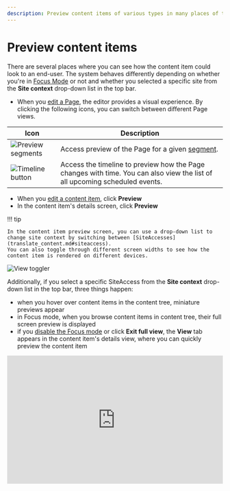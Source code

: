 ```yaml
---
description: Preview content items of various types in many places of the back office.
---
```


# Preview content items

There are several places where you can see how the content item could look to an end-user.
The system behaves differently depending on whether you're in [Focus Mode](../getting_started/discover_ui.md#focus-mode) or not and whether you selected a specific site from the **Site context** drop-down list in the top bar.

- When you [edit a Page](create_edit_content_items.md), the editor provides a visual experience.
By clicking the following icons, you can switch between different Page views.

|Icon|Description|
|------|-----------|
|![Preview segments](page_builder_toolbar_preview_segment.png)|Access preview of the Page for a given [segment](content_organization/classify_content.md#segments).|
|![Timeline button](page_builder_toolbartimelinetoggler.png)|Access the timeline to preview how the Page changes with time. You can also view the list of all upcoming scheduled events.|

- When you [edit a content item](create_edit_content_items.md), click **Preview**
- In the content item's details screen, click **Preview**

!!! tip

    In the content item preview screen, you can use a drop-down list to change site context by switching between [SiteAccesses](translate_content.md#siteaccess).
    You can also toggle through different screen widths to see how the content item is rendered on different devices.

![View toggler](page_builder_toolbar_devicestoggler.png "View toggler")

Additionally, if you select a specific SiteAccess from the **Site context** drop-down list in the top bar, three things happen:

- when you hover over content items in the content tree, miniature previews appear
- in Focus mode, when you browse content items in content tree, their full screen preview is displayed
- if you [disable the Focus mode](../getting_started/discover_ui.md#disable-focus-mode) or click **Exit full view**, the **View** tab appears in the content item's details view, where you can quickly preview the content item

<!--ARCADE EMBED START--><div style="position: relative; padding-bottom: calc(51.27314814814815% + 41px); height: 0; width: 100%;"><iframe src="https://demo.arcade.software/5Y1i3W29Jsg6J0za71GL?embed&embed_mobile=tab&embed_desktop=inline&show_copy_link=true" title="Preview an article,
switch between sites and views" frameborder="0" loading="lazy" webkitallowfullscreen mozallowfullscreen allowfullscreen allow="clipboard-write" style="position: absolute; top: 0; left: 0; width: 100%; height: 100%; color-scheme: light;" ></iframe></div><!--ARCADE EMBED END-->